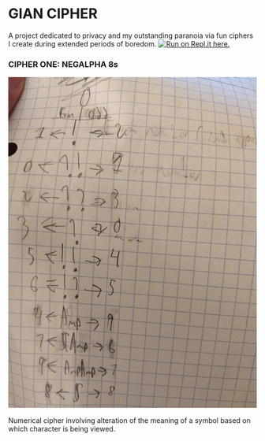 # GIAN CIPHER
A project dedicated to privacy and my outstanding paranoia via fun ciphers I create during extended periods of boredom.
[![Run on Repl.it here.](https://repl.it/badge/github/sanctimonious-scientist/gianCipher)](https://repl.it/github/sanctimonious-scientist/gianCipher)
### CIPHER ONE: NEGALPHA 8s
![Depiction of the gianCipher](/images/cipher_example.jpg)

Numerical cipher involving alteration of the meaning of a symbol based on which character is being viewed.
